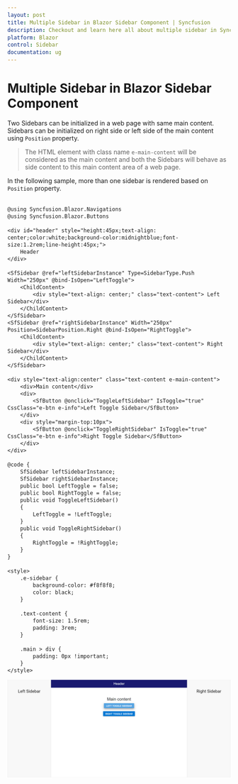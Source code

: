 ```yaml
---
layout: post
title: Multiple Sidebar in Blazor Sidebar Component | Syncfusion
description: Checkout and learn here all about multiple sidebar in Syncfusion Blazor Sidebar component and much more.
platform: Blazor
control: Sidebar
documentation: ug
---
```


<!-- markdownlint-disable MD009 -->

# Multiple Sidebar in Blazor Sidebar Component

Two Sidebars can be initialized in a web page with same main content. Sidebars can be initialized on right side or left side of the main content using `Position` property.

> The HTML element with class name `e-main-content` will be considered as the main content and both the Sidebars will behave as side content to this main content area of a web page.

In the following sample, more than one sidebar is rendered based on `Position` property.

```cshtml

@using Syncfusion.Blazor.Navigations
@using Syncfusion.Blazor.Buttons

<div id="header" style="height:45px;text-align: center;color:white;background-color:midnightblue;font-size:1.2rem;line-height:45px;">
    Header
</div>

<SfSidebar @ref="leftSidebarInstance" Type=SidebarType.Push Width="250px" @bind-IsOpen="LeftToggle">
    <ChildContent>
        <div style="text-align: center;" class="text-content"> Left Sidebar</div>
    </ChildContent>
</SfSidebar>
<SfSidebar @ref="rightSidebarInstance" Width="250px" Position=SidebarPosition.Right @bind-IsOpen="RightToggle">
    <ChildContent>
        <div style="text-align: center;" class="text-content"> Right Sidebar</div>
    </ChildContent>
</SfSidebar>

<div style="text-align:center" class="text-content e-main-content">
    <div>Main content</div>
    <div>
        <SfButton @onclick="ToggleLeftSidebar" IsToggle="true" CssClass="e-btn e-info">Left Toggle Sidebar</SfButton>
    </div>
    <div style="margin-top:10px">
        <SfButton @onclick="ToggleRightSidebar" IsToggle="true" CssClass="e-btn e-info">Right Toggle Sidebar</SfButton>
    </div>
</div>

@code {
    SfSidebar leftSidebarInstance;
    SfSidebar rightSidebarInstance;
    public bool LeftToggle = false;
    public bool RightToggle = false;
    public void ToggleLeftSidebar()
    {
        LeftToggle = !LeftToggle;
    }
    public void ToggleRightSidebar()
    {
        RightToggle = !RightToggle;
    }
}

<style>
    .e-sidebar {
        background-color: #f8f8f8;
        color: black;
    }

    .text-content {
        font-size: 1.5rem;
        padding: 3rem;
    }

    .main > div {
        padding: 0px !important;
    }
</style>

```

![Blazor Multiple Sidebars](./../images/blazor-multiple-sidebars.png)